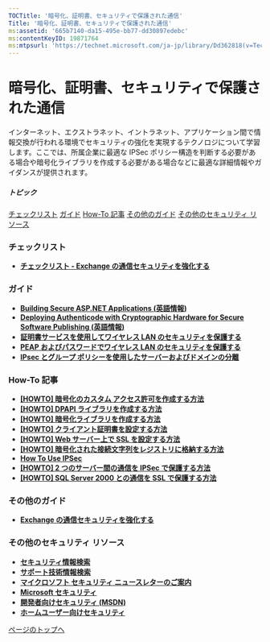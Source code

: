 ```yaml
---
TOCTitle: '暗号化、証明書、セキュリティで保護された通信'
Title: '暗号化、証明書、セキュリティで保護された通信'
ms:assetid: '665b7140-da15-495e-bb77-dd30897edebc'
ms:contentKeyID: 19871764
ms:mtpsurl: 'https://technet.microsoft.com/ja-jp/library/Dd362818(v=TechNet.10)'
---
```


暗号化、証明書、セキュリティで保護された通信
============================================

インターネット、エクストラネット、イントラネット、アプリケーション間で情報交換が行われる環境でセキュリティの強化を実現するテクノロジについて学習します。ここでは、所属企業に最適な IPSec ポリシー構造を判断する必要がある場合や暗号化ライブラリを作成する必要がある場合などに最適な詳細情報やガイダンスが提供されます。

##### トピック

[](#e6)[チェックリスト](#e6)
[](#eeb)[ガイド](#eeb)
[](#evb)[How-To 記事](#evb)
[](#esc)[その他のガイド](#esc)
[](#exc)[その他のセキュリティ リソース](#exc)

### チェックリスト

-   [**チェックリスト ‐ Exchange の通信セキュリティを強化する**](https://technet.microsoft.com/ja-jp/library/dd3337d9-e4c0-4cb5-bf18-6a4bca9da975(v=TechNet.10))

### ガイド

-   [**Building Secure ASP.NET Applications (英語情報)**](http://msdn.microsoft.com/ja-jp/library/aa302415.aspx)
-   [**Deploying Authenticode with Cryptographic Hardware for Secure Software Publishing (英語情報)**](https://technet.microsoft.com/ja-jp/library/09bbd2c9-79d5-429e-bb82-3e78e7726a75(v=TechNet.10))
-   [**証明書サービスを使用してワイヤレス LAN のセキュリティを保護する**](https://technet.microsoft.com/ja-jp/library/30f90d1c-7faa-432f-b6c8-d4927fe36229(v=TechNet.10))
-   [**PEAP およびパスワードでワイヤレス LAN のセキュリティを保護する**](https://technet.microsoft.com/ja-jp/library/226cc72a-7112-4b07-902b-d0fc41bb7f92(v=TechNet.10))
-   [**IPsec とグループ ポリシーを使用したサーバーおよびドメインの分離**](https://technet.microsoft.com/ja-jp/library/68e70f8a-58f3-41a1-95e6-10c4e4c48dd8(v=TechNet.10))

### How-To 記事

-   [**\[HOWTO\] 暗号化のカスタム アクセス許可を作成する方法**](http://msdn.microsoft.com/ja-jp/library/aa302362.aspx)
-   [**\[HOWTO\] DPAPI ライブラリを作成する方法**](http://msdn.microsoft.com/ja-jp/library/aa302402.aspx)
-   [**\[HOWTO\] 暗号化ライブラリを作成する方法**](http://msdn.microsoft.com/ja-jp/library/aa302405.aspx)
-   [**\[HOWTO\] クライアント証明書を設定する方法**](http://msdn.microsoft.com/ja-jp/library/aa302412.aspx)
-   [**\[HOWTO\] Web サーバー上で SSL を設定する方法**](http://msdn.microsoft.com/ja-jp/library/aa302411.aspx)
-   [**\[HOWTO\] 暗号化された接続文字列をレジストリに格納する方法**](http://msdn.microsoft.com/ja-jp/library/aa302406.aspx)
-   [**How To Use IPSec**](http://msdn.microsoft.com/ja-jp/library/aa302366.aspx)
-   [**\[HOWTO\] 2 つのサーバー間の通信を IPSec で保護する方法**](http://msdn.microsoft.com/ja-jp/library/aa302413.aspx)
-   [**\[HOWTO\] SQL Server 2000 との通信を SSL で保護する方法**](http://msdn.microsoft.com/ja-jp/library/aa302414.aspx)

### その他のガイド

-   [**Exchange の通信セキュリティを強化する**](https://technet.microsoft.com/ja-jp/library/980b9894-bdc6-4ea9-be36-d3cb8a64a7f5(v=TechNet.10))

### その他のセキュリティ リソース

-   [**セキュリティ情報検索**](http://www.microsoft.com/japan/technet/security/current.aspx)
-   [**サポート技術情報検索**](http://support.microsoft.com/search/)
-   [**マイクロソフト セキュリティ ニュースレターのご案内**](http://www.microsoft.com/japan/technet/security/secnews/default.mspx)
-   [**Microsoft セキュリティ**](http://www.microsoft.com/japan/security/)
-   [**開発者向けセキュリティ (MSDN)**](http://msdn.microsoft.com/ja-jp/security/default.aspx)
-   [**ホームユーザー向けセキュリティ**](http://www.microsoft.com/japan/athome/security/default.mspx)

[](#mainsection)[ページのトップへ](#mainsection)
